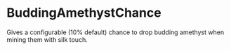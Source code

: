 # BuddingAmethystChance

Gives a configurable (10% default) chance to drop budding amethyst when mining them with silk touch.
